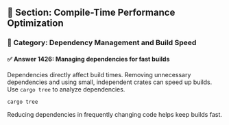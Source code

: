 ## 📘 Section: Compile-Time Performance Optimization
### 🔹 Category: Dependency Management and Build Speed
#### ✅ Answer 1426: Managing dependencies for fast builds

Dependencies directly affect build times. Removing unnecessary dependencies and using small, independent crates can speed up builds. Use `cargo tree` to analyze dependencies.

```bash
cargo tree
```

Reducing dependencies in frequently changing code helps keep builds fast.
